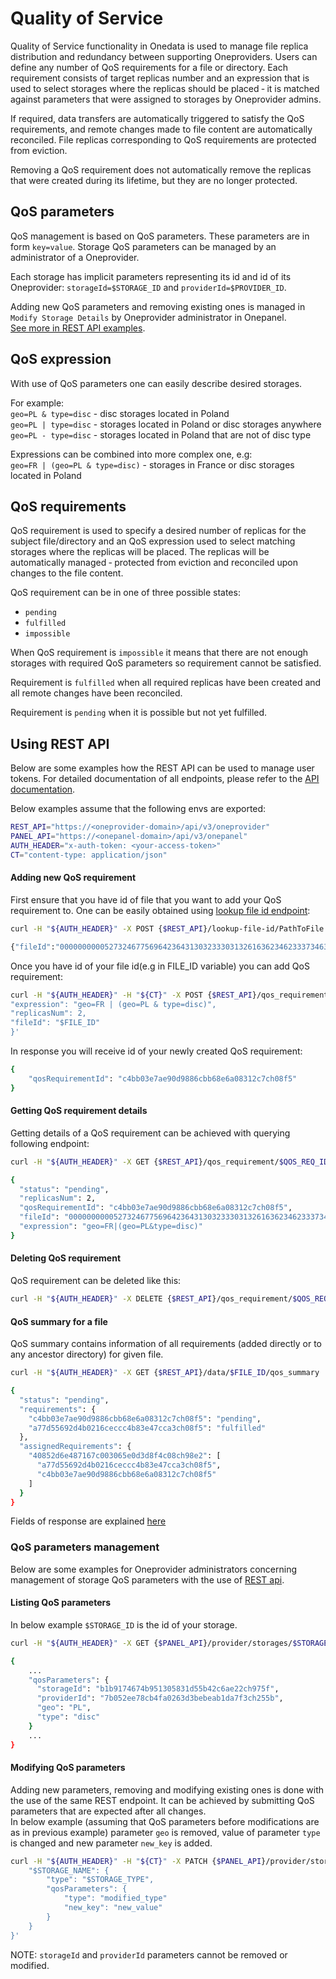 # Quality of Service

<!-- toc -->

Quality of Service functionality in Onedata is used to manage file replica distribution and redundancy 
between supporting Oneproviders. Users can define any number of QoS requirements for a file or directory. 
Each requirement consists of target replicas number and an expression that is used to select storages 
where the replicas should be placed ‐ it is matched against parameters that were assigned to storages 
by Oneprovider admins.

If required, data transfers are automatically triggered to satisfy the QoS requirements, and remote 
changes made to file content are automatically reconciled. File replicas corresponding to QoS requirements 
are protected from eviction.

Removing a QoS requirement does not automatically remove the replicas that were created during its lifetime, but they are no longer protected. 

## QoS parameters
QoS management is based on QoS parameters. These parameters are in form `key=value`. 
Storage QoS parameters can be managed by an administrator of a Oneprovider.

Each storage has implicit parameters representing its id and id of its Oneprovider: 
`storageId=$STORAGE_ID` and `providerId=$PROVIDER_ID`.

Adding new QoS parameters and removing existing ones is managed 
in `Modify Storage Details` by Oneprovider administrator in Onepanel.  
[See more in REST API examples](#qos-parameters-management).

## QoS expression
With use of QoS parameters one can easily describe desired storages. 

For example:  
`geo=PL & type=disc` - disc storages located in Poland  
`geo=PL | type=disc` - storages located in Poland or disc storages anywhere  
`geo=PL - type=disc` - storages located in Poland that are not of disc type  

Expressions can be combined into more complex one, e.g:  
`geo=FR | (geo=PL & type=disc)` - storages in France or disc storages located in Poland

## QoS requirements
QoS requirement is used to specify a desired number of replicas for the subject file/directory 
and an QoS expression used to select matching storages where the replicas will be placed. 
The replicas will be automatically managed ‐ protected from eviction and reconciled upon changes 
to the file content.  

QoS requirement can be in one of three possible states:
 - `pending`
 - `fulfilled`
 - `impossible`
 
When QoS requirement is `impossible` it means that there are not enough storages with 
required QoS parameters so requirement cannot be satisfied.

Requirement is `fulfilled` when all required replicas have been created and all remote changes have been reconciled.

Requirement is `pending` when it is possible but not yet fulfilled.


## Using REST API

Below are some examples how the REST API can be used to manage user tokens. For
detailed documentation of all endpoints, please refer to the 
[API documentation](https://onedata.org/#/home/api/latest/oneprovider?anchor=tag/QoS).

Below examples assume that the following envs are exported:

```bash
REST_API="https://<oneprovider-domain>/api/v3/oneprovider"
PANEL_API="https://<onepanel-domain>/api/v3/onepanel"
AUTH_HEADER="x-auth-token: <your-access-token>"
CT="content-type: application/json"
```

#### Adding new QoS requirement

First ensure that you have id of file that you want to add your QoS requirement to. 
One can be easily obtained using [lookup file id endpoint](https://onedata.org/#/home/api/latest/oneprovider?anchor=operation/lookup_file_id):

```bash
curl -H "${AUTH_HEADER}" -X POST {$REST_API}/lookup-file-id/PathToFile
```

```bash
{"fileId":"000000000052732467756964236431303233303132616362346233373463306263626339666535303630343135636861356536236334613030626466613534643064636666656335633430313039633762663635636861356536"}
```

Once you have id of your file id(e.g in FILE_ID variable) you can add QoS requirement:

```bash
curl -H "${AUTH_HEADER}" -H "${CT}" -X POST {$REST_API}/qos_requirement/ -d '{
"expression": "geo=FR | (geo=PL & type=disc)", 
"replicasNum": 2, 
"fileId": "$FILE_ID"
}'
```

In response you will receive id of your newly created QoS requirement:

```bash
{
    "qosRequirementId": "c4bb03e7ae90d9886cbb68e6a08312c7ch08f5"
}
```

#### Getting QoS requirement details

Getting details of a QoS requirement can be achieved with querying following endpoint:

```bash
curl -H "${AUTH_HEADER}" -X GET {$REST_API}/qos_requirement/$QOS_REQ_ID
```

```bash
{
  "status": "pending",
  "replicasNum": 2,
  "qosRequirementId": "c4bb03e7ae90d9886cbb68e6a08312c7ch08f5",
  "fileId": "000000000052732467756964236431303233303132616362346233373463306263626339666535303630343135636861356536236334613030626466613534643064636666656335633430313039633762663635636861356536",
  "expression": "geo=FR|(geo=PL&type=disc)"
}
```

#### Deleting QoS requirement

QoS requirement can be deleted like this:

```bash
curl -H "${AUTH_HEADER}" -X DELETE {$REST_API}/qos_requirement/$QOS_REQ_ID
```

#### QoS summary for a file

QoS summary contains information of all requirements (added directly or to any ancestor directory) for given file.

```bash
curl -H "${AUTH_HEADER}" -X GET {$REST_API}/data/$FILE_ID/qos_summary
```

```bash
{
  "status": "pending",
  "requirements": {
    "c4bb03e7ae90d9886cbb68e6a08312c7ch08f5": "pending",
    "a77d55692d4b0216ceccc4b83e47cca3ch08f5": "fulfilled"
  },
  "assignedRequirements": {
    "40852d6e487167c003065e0d3d8f4c08ch98e2": [
      "a77d55692d4b0216ceccc4b83e47cca3ch08f5",
      "c4bb03e7ae90d9886cbb68e6a08312c7ch08f5"
    ]
  }
}
```
Fields of response are explained [here](https://onedata.org/#/home/api/latest/oneprovider?anchor=operation/get_file_qos_summary)

### QoS parameters management

Below are some examples for Oneprovider administrators concerning management of storage 
QoS parameters with the use of [REST api](https://onedata.org/#/home/api/latest/onepanel?anchor=operation/get_storage_details).

#### Listing QoS parameters

In below example `$STORAGE_ID` is the id of your storage.

```bash
curl -H "${AUTH_HEADER}" -X GET {$PANEL_API}/provider/storages/$STORAGE_ID
```

```bash
{
    ...
    "qosParameters": {
      "storageId": "b1b9174674b951305831d55b42c6ae22ch975f",
      "providerId": "7b052ee78cb4fa0263d3bebeab1da7f3ch255b",
      "geo": "PL",
      "type": "disc"
    }
    ...
}
```

#### Modifying QoS parameters

Adding new parameters, removing and modifying existing ones is done with the use of the 
same REST endpoint. It can be achieved by submitting QoS parameters that are expected after all changes.  
In below example (assuming that QoS parameters before modifications are as in previous 
example) parameter `geo` is removed, value of parameter `type` is changed 
and new parameter `new_key` is added.

```bash
curl -H "${AUTH_HEADER}" -H "${CT}" -X PATCH {$PANEL_API}/provider/storages/$STORAGE_ID -d '{
    "$STORAGE_NAME": {
        "type": "$STORAGE_TYPE", 
        "qosParameters": {
            "type": "modified_type"
            "new_key": "new_value"
        }
    }
}'
```

NOTE: `storageId` and `providerId` parameters cannot be removed or modified.
